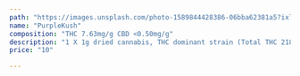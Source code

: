 ```yaml
---
path: "https://images.unsplash.com/photo-1589844428386-06bba62381a5?ixlib=rb-1.2.1&ixid=MnwxMjA3fDB8MHxwaG90by1wYWdlfHx8fGVufDB8fHx8&auto=format&fit=crop&w=1770&q=80"
name: "PurpleKush"
composition: "THC 7.63mg/g CBD <0.50mg/g"
description: "1 X 1g dried cannabis, THC dominant strain (Total THC 218.90mg/g/THC total 218,90mg/g)"
price: "10"

---
```

